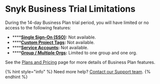 # Snyk Business Trial Limitations

During the 14-day Business Plan trial period, you will have limited or no access to the following features:&#x20;

* ****[**Single Sign-On (SSO)**](../features/user-and-group-management/setting-up-sso-for-authentication/)**:** Not available.
* ****[**Custom Project Tags**](introduction-to-snyk-projects/project-tags.md)**:** Not available.
* ****[**Service Accounts**](../features/integrations/managing-integrations/service-accounts.md)**:** Not available.
* ****[**Group / Multiple Orgs**](../features/user-and-group-management/managing-groups-and-organizations/)**:** Limited to one group and one org.

See the [Plans and Pricing](https://snyk.io/plans/) page for more details of Business Plan features.

{% hint style="info" %}
Need more help? [Contact our Support team](https://support.snyk.io/hc/en-us/requests/new).
{% endhint %}
